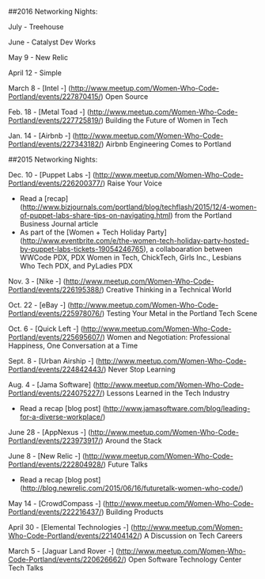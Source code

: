 ##2016 Networking Nights:

July - Treehouse

June - Catalyst Dev Works

May 9 - New Relic

April 12 - Simple

March 8 - [Intel -] (http://www.meetup.com/Women-Who-Code-Portland/events/227870415/) Open Source

Feb. 18 - [Metal Toad -] (http://www.meetup.com/Women-Who-Code-Portland/events/227725819/) Building the Future of Women in Tech

Jan. 14 - [Airbnb -] (http://www.meetup.com/Women-Who-Code-Portland/events/227343182/) Airbnb Engineering Comes to Portland

##2015 Networking Nights:

Dec. 10 - [Puppet Labs -] (http://www.meetup.com/Women-Who-Code-Portland/events/226200377/) Raise Your Voice 
* Read a [recap] (http://www.bizjournals.com/portland/blog/techflash/2015/12/4-women-of-puppet-labs-share-tips-on-navigating.html) from the Portland Business Journal article
* As part of the [Women + Tech Holiday Party] (http://www.eventbrite.com/e/the-women-tech-holiday-party-hosted-by-puppet-labs-tickets-19054246765), a collaboaration between WWCode PDX, PDX Women in Tech, ChickTech, Girls Inc., Lesbians Who Tech PDX, and PyLadies PDX

Nov. 3 - [Nike -] (http://www.meetup.com/Women-Who-Code-Portland/events/226195388/) Creative Thinking in a Technical World

Oct. 22 - [eBay -] (http://www.meetup.com/Women-Who-Code-Portland/events/225978076/) Testing Your Metal in the Portland Tech Scene

Oct. 6 - [Quick Left -] (http://www.meetup.com/Women-Who-Code-Portland/events/225695607/) Women and Negotiation: Professional Happiness, One Conversation at a Time 

Sept. 8 - [Urban Airship -] (http://www.meetup.com/Women-Who-Code-Portland/events/224842443/) Never Stop Learning

Aug. 4 - [Jama Software] (http://www.meetup.com/Women-Who-Code-Portland/events/224075227/) Lessons Learned in the Tech Industry 
* Read a recap [blog post] (http://www.jamasoftware.com/blog/leading-for-a-diverse-workplace/)

June 28 - [AppNexus -] (http://www.meetup.com/Women-Who-Code-Portland/events/223973917/) Around the Stack

June 8 - [New Relic -] (http://www.meetup.com/Women-Who-Code-Portland/events/222804928/) Future Talks 
* Read a recap [blog post] (http://blog.newrelic.com/2015/06/16/futuretalk-women-who-code/)

May 14 - [CrowdCompass -] (http://www.meetup.com/Women-Who-Code-Portland/events/222216437/) Building Products

April 30 - [Elemental Technologies -] (http://www.meetup.com/Women-Who-Code-Portland/events/221404142/) A Discussion on Tech Careers

March 5 - [Jaguar Land Rover -] (http://www.meetup.com/Women-Who-Code-Portland/events/220626662/) Open Software Technology Center Tech Talks
